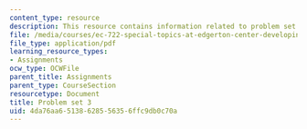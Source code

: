 ```yaml
---
content_type: resource
description: This resource contains information related to problem set 3.
file: /media/courses/ec-722-special-topics-at-edgerton-center-developing-world-prosthetics-spring-2010/4da76aa65138628556356ffc9db0c70a_MITEC_722S10_pset3.pdf
file_type: application/pdf
learning_resource_types:
- Assignments
ocw_type: OCWFile
parent_title: Assignments
parent_type: CourseSection
resourcetype: Document
title: Problem set 3
uid: 4da76aa6-5138-6285-5635-6ffc9db0c70a
---
```

